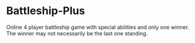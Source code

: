 # Battleship-Plus
Online 4 player battleship game with special abilities and only one winner.
The winner may not necessarily be the last one standing.
